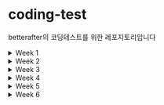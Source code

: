 # coding-test
betterafter의 코딩테스트를 위한 레포지토리입니다

<details>
    <summary>Week 1</summary>
    
## 2024.04.19
- [백준] 2493. 탑
    - [문제] https://www.acmicpc.net/problem/2493
    - [풀이] https://keykat.tistory.com/entry/%EB%B0%B1%EC%A4%80-2493-%ED%83%91
</details>

<details>
    <summary>Week 2</summary>
    
## 2024.04.22
- [백준] 14719. 빗물
    - [문제] https://www.acmicpc.net/problem/14719
    - [풀이] https://keykat.tistory.com/entry/%EC%95%8C%EA%B3%A0%EB%A6%AC%EC%A6%98%EB%B0%B1%EC%A4%80-14719-%EB%B9%97%EB%AC%BC

## 2024.04.25
- [백준] 2607. 비슷한 단어
    - [문제] https://www.acmicpc.net/problem/2607
    - [풀이] https://keykat.tistory.com/entry/%EC%95%8C%EA%B3%A0%EB%A6%AC%EC%A6%98%EB%B0%B1%EC%A4%80-2607-%EB%B9%84%EC%8A%B7%ED%95%9C-%EB%8B%A8%EC%96%B4

## 2024.04.27
- [백준] 11659. 구간 합 구하기 4
    - [문제] https://www.acmicpc.net/problem/11659
    - [풀이] https://keykat.tistory.com/entry/%EC%95%8C%EA%B3%A0%EB%A6%AC%EC%A6%98%EB%B0%B1%EC%A4%80-11659-%EA%B5%AC%EA%B0%84-%ED%95%A9-%EA%B5%AC%ED%95%98%EA%B8%B0-4

## 2024.04.27
- [백준] 11659. 구간 합 구하기 4
    - [문제] https://www.acmicpc.net/problem/15486
    - [풀이] https://keykat.tistory.com/entry/%EC%95%8C%EA%B3%A0%EB%A6%AC%EC%A6%98%EB%B0%B1%EC%A4%80-15486-%ED%87%B4%EC%82%AC
</details>

<details>
    <summary>Week 3</summary>
    
## 2024.05.01
- [백준] 3758. KCPC
    - [문제] https://www.acmicpc.net/problem/3758
    - [풀이] https://keykat.tistory.com/entry/%EC%95%8C%EA%B3%A0%EB%A6%AC%EC%A6%98%EB%B0%B1%EC%A4%80-3758-KCPC

## 2024.05.03
- [백준] 13305. 주유소
    - [문제] https://www.acmicpc.net/problem/13305
    - [풀이] https://keykat.tistory.com/entry/%EC%95%8C%EA%B3%A0%EB%A6%AC%EC%A6%98%EB%B0%B1%EC%A4%80-13305-%EC%A3%BC%EC%9C%A0%EC%86%8C

## 2024.05.06
- [백준] 20310. 타노스 
    - [문제] https://www.acmicpc.net/problem/20310
    - [풀이] https://keykat.tistory.com/entry/%EC%95%8C%EA%B3%A0%EB%A6%AC%EC%A6%98%EB%B0%B1%EC%A4%80-20310-%ED%83%80%EB%85%B8%EC%8A%A4

</details>

<details>
    <summary>Week 4</summary>

## 2024.05.08
- [백준] 19637. IF문 좀 대신 써줘 
    - [문제] https://www.acmicpc.net/problem/19637
    - [풀이] https://keykat.tistory.com/entry/%EC%95%8C%EA%B3%A0%EB%A6%AC%EC%A6%98%EB%B0%B1%EC%A4%80-19637-IF%EB%AC%B8-%EC%A2%80-%EB%8C%80%EC%8B%A0-%EC%8D%A8%EC%A4%98

## 2024.05.09
- [백준] 22233. 가희와 키워드
    - [문제] https://www.acmicpc.net/problem/22233
    - [풀이] https://keykat.tistory.com/entry/%EC%95%8C%EA%B3%A0%EB%A6%AC%EC%A6%98%EB%B0%B1%EC%A4%80-22233-%EA%B0%80%ED%9D%AC%EC%99%80-%ED%82%A4%EC%9B%8C%EB%93%9C

- [백준] 20006. 랭킹전 대기열
    - [문제] https://www.acmicpc.net/problem/20006
    - [풀이] https://keykat.tistory.com/entry/%EC%95%8C%EA%B3%A0%EB%A6%AC%EC%A6%98%EB%B0%B1%EC%A4%80-20006-%EB%9E%AD%ED%82%B9%EC%A0%84-%EB%8C%80%EA%B8%B0%EC%97%B4
</details>

<details>
    <summary>Week 5</summary>
    
## 2024.05.15
- [백준] 11501. 주식
    - [문제] https://www.acmicpc.net/problem/11501
    - [풀이] https://keykat.tistory.com/entry/%EC%95%8C%EA%B3%A0%EB%A6%AC%EC%A6%98%EB%B0%B1%EC%A4%80-11501-%EC%A3%BC%EC%8B%9D

## 2024.05.16
- [백준] 4358. 생태학
    - [문제] https://www.acmicpc.net/problem/4358
    - [풀이] https://keykat.tistory.com/entry/%EC%95%8C%EA%B3%A0%EB%A6%AC%EC%A6%98%EB%B0%B1%EC%A4%80-4358-%EC%83%9D%ED%83%9C%ED%95%99

## 2024.05.17
- [백준] 2824. 최대공약수
    - [문제] https://www.acmicpc.net/problem/2824

## 2024.05.19
- [백준] 1138. 한 줄로 서기
    - [문제] https://www.acmicpc.net/problem/1138

## 2024.05.20
- [프로그래머스] 13130. 혼자 놀기의 달인
    - [문제] https://school.programmers.co.kr/learn/courses/30/lessons/131130?language=python3
</details>

<details>
    <summary>Week 6</summary>
    
## 2024.05.22
- [프로그래머스] 84512. 모음사전
    - [문제] https://school.programmers.co.kr/learn/courses/30/lessons/84512
    
## 2024.05.24
- [프로그래머스] 2725. 보이는 점의 개수
    - [문제] https://www.acmicpc.net/problem/2725

## 2024.05.25
- [프로그래머스] 1406. 에디터
    - [문제] https://www.acmicpc.net/problem/1406
</details>